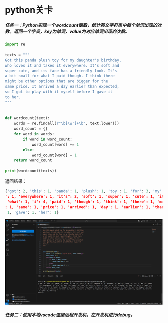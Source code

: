 # python关卡

##### 任务一：Python实现一个wordcount函数，统计英文字符串中每个单词出现的次数。返回一个字典，key为单词，value为对应单词出现的次数。

```python
import re

texts = """
Got this panda plush toy for my daughter's birthday,
who loves it and takes it everywhere. It's soft and
super cute, and its face has a friendly look. It's
a bit small for what I paid though. I think there
might be other options that are bigger for the
same price. It arrived a day earlier than expected,
so I got to play with it myself before I gave it
to her.
"""


def wordcount(text):
    words = re.findall(r"\b[\w']+\b", text.lower())
    word_count = {}
    for word in words:
        if word in word_count:
            word_count[word] += 1
        else:
            word_count[word] = 1
    return word_count

print(wordcount(texts))
```
返回结果：
```python
{'got': 2, 'this': 1, 'panda': 1, 'plush': 1, 'toy': 1, 'for': 3, 'my': 1, "daughter's": 1, 'birthday': 1, 'who': 1, 'loves': 1, 'it': 5, 'and': 3, 'takes
': 1, 'everywhere': 1, "it's": 2, 'soft': 1, 'super': 1, 'cute': 1, 'its': 1, 'face': 1, 'has': 1, 'a': 3, 'friendly': 1, 'look': 1, 'bit': 1, 'small': 1,
 'what': 1, 'i': 4, 'paid': 1, 'though': 1, 'think': 1, 'there': 1, 'might': 1, 'be': 1, 'other': 1, 'options': 1, 'that': 1, 'are': 1, 'bigger': 1, 'the'
: 1, 'same': 1, 'price': 1, 'arrived': 1, 'day': 1, 'earlier': 1, 'than': 1, 'expected': 1, 'so': 1, 'to': 2, 'play': 1, 'with': 1, 'myself': 1, 'before':
 1, 'gave': 1, 'her': 1}
```

![运行结果](https://github.com/JMMonkey/discharge_LLM/blob/56833ea95b9204fc1fbe0b80d96ebf16e1049099/task/python/%E8%BF%90%E8%A1%8C%E7%BB%93%E6%9E%9C.png)

##### 任务二：使用本地vscode连接远程开发机，在开发机进行debug。


